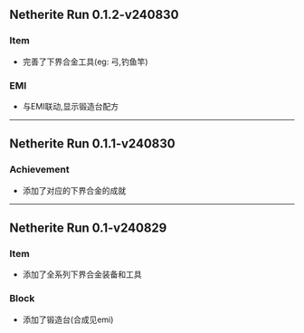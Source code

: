 ## Netherite Run 0.1.2-v240830
### Item
* 完善了下界合金工具(eg: 弓,钓鱼竿)
### EMI
* 与EMI联动,显示锻造台配方

---

## Netherite Run 0.1.1-v240830
### Achievement
* 添加了对应的下界合金的成就

---

## Netherite Run 0.1-v240829
### Item
* 添加了全系列下界合金装备和工具
### Block
* 添加了锻造台(合成见emi)
